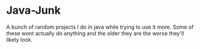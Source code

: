 # Java-Junk
A bunch of random projects I do in java while trying to use it more.
Some of these wont actually do anything and the older they are the worse they'll likely look. 

